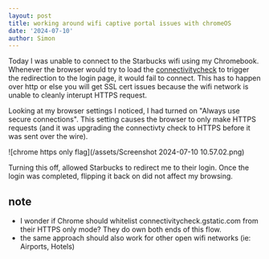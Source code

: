 ```yaml
---
layout: post
title: working around wifi captive portal issues with chromeOS 
date: '2024-07-10'
author: Simon
---
```



Today I was unable to connect to the Starbucks wifi using my Chromebook. Whenever the browser would try to load the [connectivitycheck](
https://connectivitycheck.gstatic.com/generate_204) to trigger the redirection to the login page, it would fail to connect. 
This has to happen over http or else you will get SSL cert issues because the wifi network is unable to cleanly interupt HTTPS request.

Looking at my browser settings I noticed, I had turned on "Always use secure connections". This setting causes the browser to only make HTTPS requests (and it was upgrading the connectivty check to HTTPS before it was sent over the wire).

![chrome https only flag](/assets/Screenshot 2024-07-10 10.57.02.png)

Turning this off, allowed Starbucks to redirect me to their login. Once the login was completed, flipping it back on did not affect my browsing.

## note
- I wonder if Chrome should whitelist connectivitycheck.gstatic.com from their HTTPS only mode? They do own both ends of this flow.
- the same approach should also work for other open wifi networks (ie: Airports, Hotels)
